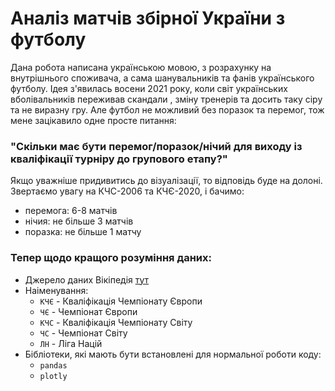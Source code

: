 # Аналіз матчів збірної України з футболу

Дана робота написана українською мовою, з розрахунку на внутрішнього споживача, а сама шанувальників та фанів українського футболу.
Ідея з'явилась восени 2021 року, коли світ українських вболівальників переживав скандали , зміну тренерів та досить таку сіру та не виразну гру.
Але футбол не можливий без поразок та перемог, тож мене зацікавило одне просте питання:

### "Скільки має бути перемог/поразок/нічий для виходу із кваліфікації турніру до групового етапу?"

Якщо уважніше придивитись до візуалізації, то відповідь буде на долоні. Звертаємо увагу на КЧС-2006 та КЧЄ-2020, і бачимо:
-  перемога: 6-8 матчів
-  нічия: не більше 3 матчів
-  поразка:  не більше 1 матчу

### Тепер щодо кращого розуміння даних:
- Джерело даних Вікіпедія [тут](https://uk.wikipedia.org/wiki/%D0%9C%D0%B0%D1%82%D1%87%D1%96_%D0%B7%D0%B1%D1%96%D1%80%D0%BD%D0%BE%D1%97_%D0%A3%D0%BA%D1%80%D0%B0%D1%97%D0%BD%D0%B8_%D0%B7_%D1%84%D1%83%D1%82%D0%B1%D0%BE%D0%BB%D1%83)
- Наіменування:
  - `КЧЄ` - Кваліфікація Чемпіонату Європи
  - `ЧЄ`  - Чемпіонат Європи
  - `КЧС` - Кваліфікація Чемпіонату Світу
  - `ЧС`  - Чемпіонат Світу
  - `ЛН`  - Ліга Націй
- Бібліотеки, які мають бути встановлені для нормальної роботи коду:
  - `pandas`
  - `plotly`



